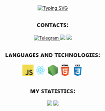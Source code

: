 <div id="header" align="center">
	<img><a href="https://git.io/typing-svg"><img src="https://readme-typing-svg.demolab.com?       font=Fira+Code&weight=500&size=36&duration=4000&pause=100&color=7E354D&background=FFFFFF00&width=476&height=81&lines=%CA%9C%C9%AA+%E1%B4%9B%CA%9C%E1%B4%87%CA%80%E1%B4%87 !+;%C9%AA'%E1%B4%8D+%E1%B4%A0%C9%AA%E1%B4%8B%E1%B4%9B%E1%B4%8F%CA%80+%E1%B4%8D%E1%B4%80%CA%80%E1%B4%8B%E1%B4%8F%E1%B4%A0" alt="Typing SVG" /></a>
  </img>
	<h2></h2>
</div>
<div id="socials" align="center">
	<h2>ᴄᴏɴᴛᴀᴄᴛꜱ:</h2>
	<a target="_blank" href="https://t.me/Viktor460851945">
		<img src="https://img.shields.io/badge/Telegram-blue?style=for-the-badge&logo=telegram&logoColor=white" alt="Telegram"/>
	</a>
	<a href="https://wa.me/79991251255"><img src="https://img.shields.io/badge/Whats_App-success?style=for-the-badge&logo=whatsapp&logoColor=white"></a>
	<a href="mailto:markov.viktor.an@yandex.ru"><img src="https://img.shields.io/badge/email-important?style=for-the-badge&logo=gmail&logoColor=white"></a>
</div>

<div id="techs" align="center">
  <h2>ʟᴀɴɢᴜᴀɢᴇꜱ ᴀɴᴅ ᴛᴇᴄʜɴᴏʟᴏɢɪᴇꜱ:</h2>
  <img alt="JavaScript" width="35px" src="https://raw.githubusercontent.com/github/explore/80688e429a7d4ef2fca1e82350fe8e3517d3494d/topics/javascript/javascript.png" />
  <img alt="React" width="35px" src="https://raw.githubusercontent.com/github/explore/80688e429a7d4ef2fca1e82350fe8e3517d3494d/topics/react/react.png" />
  <img alt="NODE.js" width="35px" src="https://raw.githubusercontent.com/github/explore/80688e429a7d4ef2fca1e82350fe8e3517d3494d/topics/nodejs/nodejs.png" />
  <img alt="HTML5" width="35px" src="https://raw.githubusercontent.com/github/explore/80688e429a7d4ef2fca1e82350fe8e3517d3494d/topics/html/html.png" />
  <img alt="CSS3" width="35px" src="https://raw.githubusercontent.com/github/explore/80688e429a7d4ef2fca1e82350fe8e3517d3494d/topics/css/css.png" />
  <br>
</div>

<div id="techs" align="center">
  <h2>ᴍʏ ꜱᴛᴀᴛɪꜱᴛɪᴄꜱ:</h2>
  <img src="https://github-readme-stats.vercel.app/api?username=MarkovViktor&show_icons=true&theme=tokyonight" height="140px"/> <img src="https://github-readme-stats.vercel.app/api/top-langs/?username=MarkovViktor&theme=tokyonight" height="200px"/>
</div>
